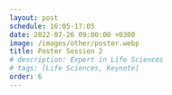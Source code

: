 ```yaml
---
layout: post
schedule: 16:05-17:05
date: 2022-07-26 09:00:00 +0300
image: /images/other/poster.webp
title: Poster Session 2
# description: Expert in Life Sciences
# tags: [Life Sciences, Keynote]
order: 6
---
```


<!-- ## Talk Title -->
<!-- Talk abstract -->
